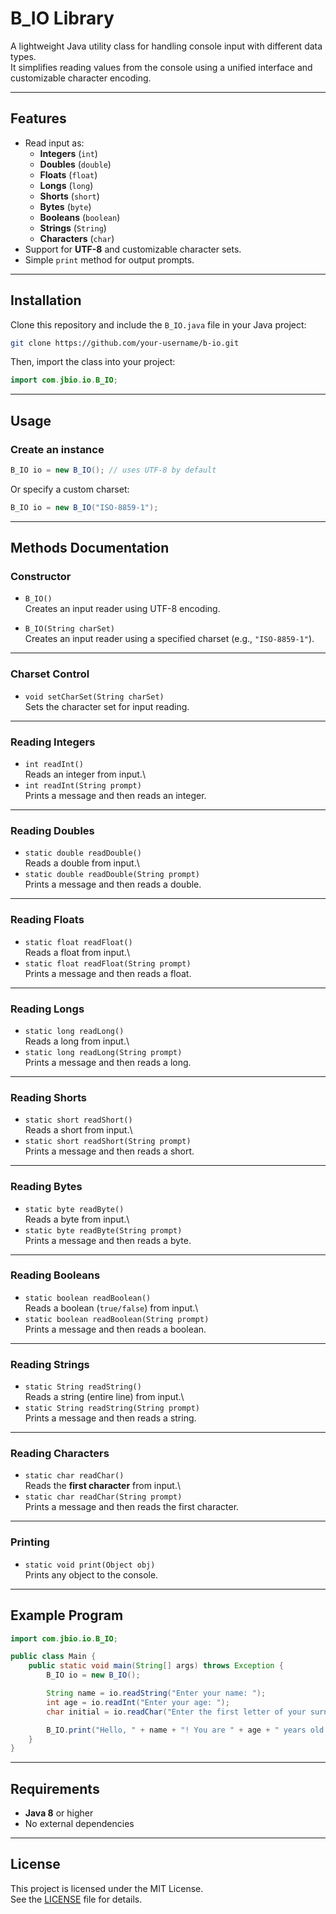 # B_IO Library

A lightweight Java utility class for handling console input with
different data types.\
It simplifies reading values from the console using a unified interface
and customizable character encoding.

------------------------------------------------------------------------

## Features

-   Read input as:
    -   **Integers** (`int`)
    -   **Doubles** (`double`)
    -   **Floats** (`float`)
    -   **Longs** (`long`)
    -   **Shorts** (`short`)
    -   **Bytes** (`byte`)
    -   **Booleans** (`boolean`)
    -   **Strings** (`String`)
    -   **Characters** (`char`)
-   Support for **UTF-8** and customizable character sets.
-   Simple `print` method for output prompts.

------------------------------------------------------------------------

## Installation

Clone this repository and include the `B_IO.java` file in your Java
project:

``` bash
git clone https://github.com/your-username/b-io.git
```

Then, import the class into your project:

``` java
import com.jbio.io.B_IO;
```

------------------------------------------------------------------------

## Usage

### Create an instance

``` java
B_IO io = new B_IO(); // uses UTF-8 by default
```

Or specify a custom charset:

``` java
B_IO io = new B_IO("ISO-8859-1");
```

------------------------------------------------------------------------

## Methods Documentation

### Constructor

-   `B_IO()`\
    Creates an input reader using UTF-8 encoding.

-   `B_IO(String charSet)`\
    Creates an input reader using a specified charset (e.g.,
    `"ISO-8859-1"`).

------------------------------------------------------------------------

### Charset Control

-   `void setCharSet(String charSet)`\
    Sets the character set for input reading.

------------------------------------------------------------------------

### Reading Integers

-   `int readInt()`\
    Reads an integer from input.\
-   `int readInt(String prompt)`\
    Prints a message and then reads an integer.

------------------------------------------------------------------------

### Reading Doubles

-   `static double readDouble()`\
    Reads a double from input.\
-   `static double readDouble(String prompt)`\
    Prints a message and then reads a double.

------------------------------------------------------------------------

### Reading Floats

-   `static float readFloat()`\
    Reads a float from input.\
-   `static float readFloat(String prompt)`\
    Prints a message and then reads a float.

------------------------------------------------------------------------

### Reading Longs

-   `static long readLong()`\
    Reads a long from input.\
-   `static long readLong(String prompt)`\
    Prints a message and then reads a long.

------------------------------------------------------------------------

### Reading Shorts

-   `static short readShort()`\
    Reads a short from input.\
-   `static short readShort(String prompt)`\
    Prints a message and then reads a short.

------------------------------------------------------------------------

### Reading Bytes

-   `static byte readByte()`\
    Reads a byte from input.\
-   `static byte readByte(String prompt)`\
    Prints a message and then reads a byte.

------------------------------------------------------------------------

### Reading Booleans

-   `static boolean readBoolean()`\
    Reads a boolean (`true/false`) from input.\
-   `static boolean readBoolean(String prompt)`\
    Prints a message and then reads a boolean.

------------------------------------------------------------------------

### Reading Strings

-   `static String readString()`\
    Reads a string (entire line) from input.\
-   `static String readString(String prompt)`\
    Prints a message and then reads a string.

------------------------------------------------------------------------

### Reading Characters

-   `static char readChar()`\
    Reads the **first character** from input.\
-   `static char readChar(String prompt)`\
    Prints a message and then reads the first character.

------------------------------------------------------------------------

### Printing

-   `static void print(Object obj)`\
    Prints any object to the console.

------------------------------------------------------------------------

## Example Program

``` java
import com.jbio.io.B_IO;

public class Main {
    public static void main(String[] args) throws Exception {
        B_IO io = new B_IO();

        String name = io.readString("Enter your name: ");
        int age = io.readInt("Enter your age: ");
        char initial = io.readChar("Enter the first letter of your surname: ");

        B_IO.print("Hello, " + name + "! You are " + age + " years old and your surname starts with " + initial + ".");
    }
}
```

------------------------------------------------------------------------

## Requirements

-   **Java 8** or higher
-   No external dependencies

------------------------------------------------------------------------

## License

This project is licensed under the MIT License.\
See the [LICENSE](LICENSE) file for details.
